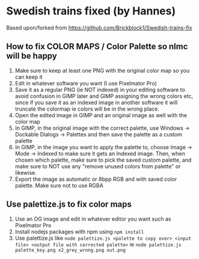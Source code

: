 # Swedish trains fixed (by Hannes)

Based upon/forked from https://github.com/Brickblock1/Swedish-trains-fix

## How to fix COLOR MAPS / Color Palette so nlmc will be happy

1. Make sure to keep at least one PNG with the original color map so you can keep it
2. Edit in whatever software you want (I use Pixelmator Pro)
3. Save it as a regular PNG (ie NOT indexed) in your editing software to avoid confusion in GIMP later and GIMP assigning the wrong colors etc, since if you save it as an indexed image in another software it will truncate the colormap ie colors will be in the wrong place.
4. Open the edited image in GIMP and an original image as well with the color map
5. In GIMP, in the original image with the correct palette, use Windows -> Dockable Dialogs -> Palettes and then save the palette as a custom palette
6. In GIMP, in the image you want to apply the palette to, choose Image -> Mode -> Indexed to make sure it gets an Indexed image. Then, when chosen which palette, make sure to pick the saved custom palette, and make sure to NOT use any "remove unused colors from palette" or likewise.
7. Export the image as automatic or 8bpp RGB and with saved color palette. Make sure not to use RGBA

## Use palettize.js to fix color maps
1. Use an OG image and edit in whatever editor you want such as Pixelmator Pro
2. Install nodejs packages with npm using `npm install`
3. Use palettize.js like `node palettize.js <palette to copy over> <input file> <output file with corrected palette>` ie `node palettize.js palette_key.png x2_grey_wrong.png out.png`